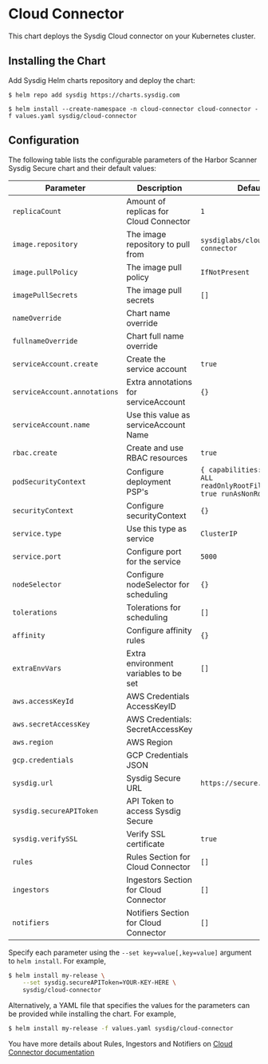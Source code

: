# Cloud Connector

This chart deploys the Sysdig Cloud connector on your Kubernetes cluster.

## Installing the Chart

Add Sysdig Helm charts repository and deploy the chart:

```
$ helm repo add sysdig https://charts.sysdig.com

$ helm install --create-namespace -n cloud-connector cloud-connector -f values.yaml sysdig/cloud-connector
```

## Configuration

The following table lists the configurable parameters of the Harbor Scanner
Sysdig Secure chart and their default values:

| Parameter                    | Description                                          | Default                                                                         |
| ---------------------------- | ---------------------------------------------------- | ------------------------------------------------------------------------------- |
| `replicaCount`               | Amount of replicas for Cloud Connector               | `1`                                                                             |
| `image.repository`           | The image repository to pull from                    | `sysdiglabs/cloud-connector`                                                    |
| `image.pullPolicy`           | The image pull policy                                | `IfNotPresent`                                                                  |
| `imagePullSecrets`           | The image pull secrets                               | `[]`                                                                            |
| `nameOverride`               | Chart name override                                  | ` `                                                                             |
| `fullnameOverride`           | Chart full name override                             | ` `                                                                             |
| `serviceAccount.create`      | Create the service account                           | `true`                                                                          |
| `serviceAccount.annotations` | Extra annotations for serviceAccount                 | `{}`                                                                            |
| `serviceAccount.name`        | Use this value as serviceAccount Name                | ` `                                                                             |
| `rbac.create`                | Create and use RBAC resources                        | `true`                                                                          |
| `podSecurityContext`         | Configure deployment PSP's                           | `{ capabilities: drop: - ALL readOnlyRootFileSystem: true runAsNonRoot: true }` |
| `securityContext`            | Configure securityContext                            | `{}`                                                                            |
| `service.type`               | Use this type as service                             | `ClusterIP`                                                                     |
| `service.port`               | Configure port for the service                       | `5000`                                                                          |
| `nodeSelector`               | Configure nodeSelector for scheduling                | `{}`                                                                            |
| `tolerations`                | Tolerations for scheduling                           | `[]`                                                                            |
| `affinity`                   | Configure affinity rules                             | `{}`                                                                            |
| `extraEnvVars`               | Extra environment variables to be set                | `[]`                                                                            |
| `aws.accessKeyId`            | AWS Credentials AccessKeyID                          | ` `                                                                             |
| `aws.secretAccessKey`        | AWS Credentials: SecretAccessKey                     | ` `                                                                             |
| `aws.region`                 | AWS Region                                           | ` `                                                                             |
| `gcp.credentials`            | GCP Credentials JSON                                 | ` `                                                                             |
| `sysdig.url`                 | Sysdig Secure URL                                    | `https://secure.sysdig.com`                                                     |
| `sysdig.secureAPIToken`      | API Token to access Sysdig Secure                    | ` `                                                                             |
| `sysdig.verifySSL`           | Verify SSL certificate                               | `true`                                                                          |
| `rules`                      | Rules Section for Cloud Connector                    | `[]`                                                                            |
| `ingestors`                  | Ingestors Section for Cloud Connector                | `[]`                                                                            |
| `notifiers`                  | Notifiers Section for Cloud Connector                | `[]`                                                                            |


Specify each parameter using the `--set key=value[,key=value]` argument to `helm install`. For example,

```bash
$ helm install my-release \
    --set sysdig.secureAPIToken=YOUR-KEY-HERE \
    sysdig/cloud-connector
```

Alternatively, a YAML file that specifies the values for the parameters can be provided while installing the chart. For example,

```bash
$ helm install my-release -f values.yaml sysdig/cloud-connector
```

You have more details about Rules, Ingestors and Notifiers on [Cloud Connector documentation](https://sysdiglabs.github.io/cloud-connector/config-file.html)
